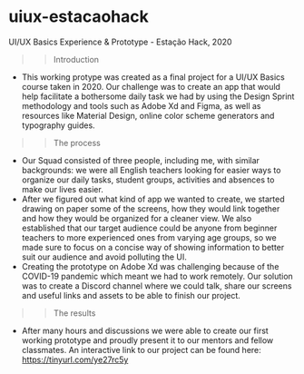 # uiux-estacaohack
UI/UX Basics Experience & Prototype - Estação Hack, 2020

>> Introduction
- This working protype was created as a final project for a UI/UX Basics course taken in 2020. Our challenge was to create an app that would help facilitate a bothersome daily task we had by using the Design Sprint methodology and tools such as Adobe Xd and Figma, as well as resources like Material Design, online color scheme generators and typography guides.


>> The process
- Our Squad consisted of three people, including me, with similar backgrounds: we were all English teachers looking for easier ways to organize our daily tasks, student groups, activities and absences to make our lives easier.
- After we figured out what kind of app we wanted to create, we started drawing on paper some of the screens, how they would link together and how they would be organized for a cleaner view. We also established that our target audience could be anyone from beginner teachers to more experienced ones from varying age groups, so we made sure to focus on a concise way of showing information to better suit our audience and avoid polluting the UI.
- Creating the prototype on Adobe Xd was challenging because of the COVID-19 pandemic which meant we had to work remotely. Our solution was to create a Discord channel where we could talk, share our screens and useful links and assets to be able to finish our project.

>> The results
- After many hours and discussions we were able to create our first working prototype and proudly present it to our mentors and fellow classmates. An interactive link to our project can be found here: https://tinyurl.com/ye27rc5y
